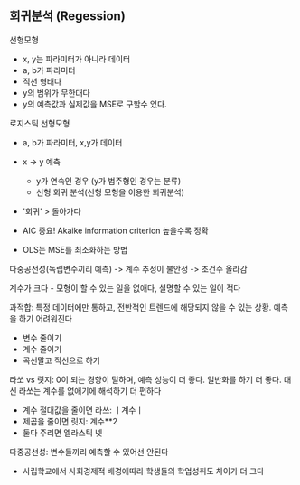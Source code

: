 ## 회귀분석 (Regession)

선형모형
* x, y는 파라미터가 아니라 데이터
* a, b가 파라미터
* 직선 형태다
* y의 범위가 무한대다
* y의 예측값과 실제값을 MSE로 구할수 있다.

로지스틱 선형모형
* a, b가 파라미터, x,y가 데이터

* x -> y 예측
    * y가 연속인 경우 (y가 범주형인 경우는 분류)
    * 선형 회귀 분석(선형 모형을 이용한 회귀분석)
* '회귀' > 돌아가다

* AIC 중요! Akaike information criterion 높을수록 정확
* OLS는 MSE를 최소화하는 방법

다중공전성(독립변수끼리 예측)
-> 계수 추정이 불안정
-> 조건수 올라감

계수가 크다 - 모형이 할 수 있는 일을 없애다, 설명할 수 있는 일이 적다

과적합: 특정 데이터에만 통하고, 전반적인 트렌드에 해당되지 않을 수 있는 상황. 예측을 하기 어려워진다
* 변수 줄이기
* 계수 줄이기
* 곡선말고 직선으로 하기

라쏘 vs 릿지: 0이 되는 경향이 덜하며, 예측 성능이 더 좋다. 일반화를 하기 더 좋다. 대신 라쏘는 계수를 없애기에 해석하기 더 편하다
* 계수 절대값을 줄이면 라쓰: ㅣ계수ㅣ
* 제곱을 줄이면 릿지: 계수**2
* 둘다 주리면 엘라스틱 넷

다중공선성: 변수들끼리 예측할 수 있어선 안된다

* 사립학교에서 사회경제적 배경에따라 학생들의 학업성취도 차이가 더 크다